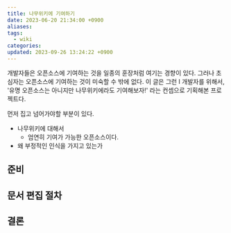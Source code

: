 ```yaml
---
title: 나무위키에 기여하기
date: 2023-06-20 21:34:00 +0900
aliases: 
tags:
  - wiki
categories: 
updated: 2023-09-26 13:24:22 +0900
---
```


개발자들은 오픈소스에 기여하는 것을 일종의 훈장처럼 여기는 경향이 있다. 그러나 초심자는 오픈소스에 기여하는 것이 미숙할 수 밖에 없다. 이 글은 그런 I 개발자를 위해서, '유명 오픈소스는 아니지만 나무위키에라도 기여해보자!' 라는 컨셉으로 기획해본 프로젝트다.

먼저 집고 넘어가야할 부분이 있다.

- 나무위키에 대해서
    - 엄연히 기여가 가능한 오픈소스이다.
- 왜 부정적인 인식을 가지고 있는가

## 준비

## 문서 편집 절차

## 결론
